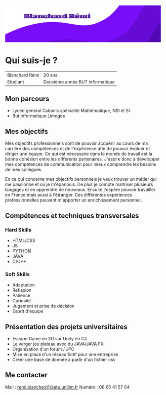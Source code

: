 ![alt text](./Bandeau.png)

# Qui suis-je ?
<table>
  <tr>
    <td>Blanchard Rémi</td>
    <td>20 ans</td>
  </tr>
  <tr>
    <td>Etudiant</td>
    <td>Deuxième année BUT Informatique</td>
  </tr>
</table>

## Mon parcours
- Lycée général Cabanis spécialité Mathématique, NSI et SI.
- But Informatique Limoges

## Mes objectifs
Mes objectifs professionnels sont de pouvoir acquérir au cours de ma carrière des compétences et de l'expérience afin de pouvoir évoluer et diriger une équipe.
Ce qui est nécessaire dans le monde du travail est la bonne cohésion entre les différents partenaires. J'aspire donc à développer mes compétences de communication pour mieux comprendre les besoins de mes collègues.  

En ce qui concerne mes objectifs personnels je veux trouver un métier qui me passionne et où je m'épanouis. De plus je compte maitriser plusieurs langages et en apprendre de nouveaux. Ensuite j'espère pouvoir travailler en France mais aussi à  l'étranger. Ces différentes expériences professionnelles peuvent m'apporter un enrichissement personnel.
## Compétences et techniques transversales
### Hard Skills
- HTML/CSS
- JS
- PYTHON
- JAVA
- C/C++

### Soft Skills
- Adaptation
- Reflexion
- Patience
- Curiosité
- Jugement et prise de décision
- Esprit d'équipe
## Présentation des projets universitaires
- Escape Game en 3D sur Unity en C#
- Le verger jeu plateau avec du JAVA/JAVA FX
- Organisation d'un forum / JPO
- Mise en place d'un réseau fictif pour une entreprise
- Créer une base de donnée à partir d'un fichier csv

## Me contacter
Mail : remi.blanchard1@etu.unilim.fr
Numéro : 06 65 41 57 64

